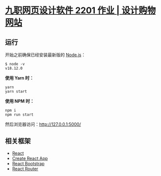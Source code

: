 # [九职网页设计软件 2201 作业 | 设计购物网站](https://github.com/Yue-plus/shopping-websites-demo)

## 运行

开始之前确保已经安装最新版的 [Node.js](https://nodejs.org/zh-cn/)：

```shell
$ node -v
v18.12.0
```

**使用 Yarn 时：**

```shell
yarn
yarn start
```

**使用 NPM 时：**

```shell
npm i
npm run start
```

然后浏览器访问：<http://127.0.0.1:5000/>

## 相关框架

- [React](https://zh-hans.reactjs.org/docs/getting-started.html)
- [Create React App](https://create-react-app.dev/docs/getting-started)
- [React Bootstrap](https://react-bootstrap.github.io/getting-started/introduction)
- [React Router](https://reactrouter.com/en/main)